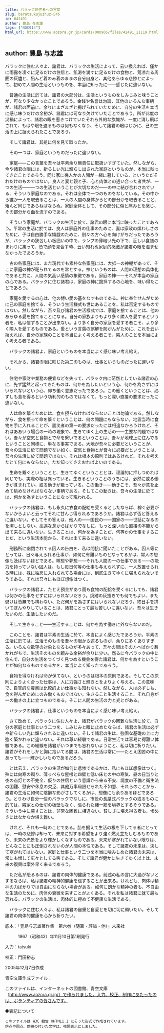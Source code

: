 ```yaml
---
title: バラック居住者への言葉
slug: baratsukujuzhuz-54b
id: 042491
author: 豊島 与志雄
tags: ["NDC914"]
html_url: https://www.aozora.gr.jp/cards/000906/files/42491_21119.html
---
```


## author: 豊島 与志雄

バラックに住む人々よ、諸君は、バラックの生活によって、云い換えれば、僅かに雨露を凌ぐに足るだけの住居と、飢渇を満すに足るだけの食物と、荒凉たる周囲の灰燼と、殆んど着のみ着のままの自分自身と、其他あらゆる悲惨とによって、初めて人間の生活というものを、本当に知ったに――感じたに違いない。

　普通の生活に於ては、諸君の大部分は、生活というものをしみじみと味うことが、可なり少なかったことであろう。金銭や名誉は勿論、其他のいろんな事柄が、諸君の面前に、余りにまざまざと掲げられていたために、自分の生活を本当に感じ味うだけの余裕が、諸君には可なり欠けていたことであろう。所が此度の災禍によって、諸君の眼を惹きつけていたそれら外的な旗幟が、一度に消し飛ばされて、もはや眼を遮るものは何もなくなり、そして諸君の眼はじかに、己の生活の上に据えられたことであろう。

　そして諸君は、其処に何を見て取ったか。

　その一つは、家庭というものだったに違いない。

　家庭――この言葉を吾々は平素余り無責任に取扱いすぎていた。然しながら、今や諸君の眼には、新らしい光に輝らし出された家庭というものが、本当に映ってきたことであろう。同じ家に幾人かの人間が一緒に暮している、というただそれだけのものではない。良人と妻と親と子、心と肉体との通い合った者共が、一つの生活――一つの生活ということが大切なのだ――の中に結び合わされている、そういう家庭なのである。それは全体で一つのものをなしている。その中から誰か一人を取去ることは、一人の人間の身体からどの部分かを取去ることと、殆んど同じであらねばならぬ。家庭全体として、その部分に傷と痛みとを感じ、その部分から血を流すのである。

　そういう家庭が、バラックの生活に於て、諸君の眼に本当に映ったことであろう。平常の生活に於ては、良人は家庭外の仕事のために、妻は家政の煩わしさのために、子は自由勝手な嬉戯のために、別々の方へ心を向けがちだったであろうが、バラックの狭苦しい板囲いの中で、ランプの薄暗い光の下で、乏しい食膳のまわりに集って、皆で顔を見合す時、云い知れぬ家庭的感激が諸君の眼を湿ませなかったであろうか。

　古の各家庭には、また現代でも素朴な各家庭には、大抵一の神棚があって、そこに家庭の神が祀られてるのを常とする。神というものは、人間の理想の具体化であると共に、人間の気高い感情の象徴である。家庭の神――それが本当の家庭の心である。バラックに住む諸君は、家庭の神に跪拝するの心地を、味い得たことであろう。

　家庭を愛するの心は、他の博い愛の基をなすものである。神に奉仕せんがために己の家庭を捨てる、そういう生活様式も世にあることを、私は否定するものではない。然しながら、吾々及び諸君の生活様式では、家庭を捨てることは、他のあらゆる愛を捨てることになる。自分の家族よりもより多く隣人を愛するという者を、私は信ずることが出来ない。より多く自分の家庭を愛する者こそ、より多く隣人を愛するものである。愛という言葉の誤解を防がんがために、これを云い換えれば、自分の家族のことを本当によく考える者こそ、隣人のことを本当によく考える者である。

　バラックの諸君よ、家庭というものを本当によく感じ味い考え給え。

　それから、諸君の眼に映じた第二のものは、仕事というものだったに違いない。

　住宅や家財や業務の便宜などを失って、バラック内に茫然としている諸君の心に、先ず猛然と起ってきたものは、何かを為したいという心、何かを為さずにはいられないという心、即ち働く意志だったであろう。この働くということは、必ずしも食を得るという功利的のものではなくて、もっと深い直接の要求だったに違いない。

　人は命を繋ぐためには、食を摂らなければならないことは勿論である。然しながら、食を摂って命を繋ぐということは、何の問題にもならない。地震当時に食物を手に入れることが、罷災者の第一の要求だったには相違なかろうけれど、それはああいう場合の一時の現象で、生きてゆく上の生活の――主要な問題ではない。吾々が空気と食物とで命を繋いでるということは、吾々が地球上に住んでるということと同様に、単なる事実である。大地が吾々に必要だということが、吾々の生活に於て問題でない如く、空気と食物とが吾々に必要だということは、吾々の生活に於て問題ではない。それは根本の原則ではあるけれど、それを考えたとて何にもならない。ただ知ってさえおればよいのである。

　生命を繋ぐということと、生きてゆくということとは、理論的に押しつめれば同じでも、実際の相は異っている。生きるということのうちには、必然に或る働きが含まれてい、或る動きが籠っている。この働き――動きこそ、吾々が意を止めて眺めなければならない事柄である。そしてこの動きは、吾々の生活に於ては、何かを為すということになって現われる。

　バラックの諸君は、もし永久に衣食の配給を受くるとしたならば、稼ぐ必要がないからよいと云ってそれに甘んじ得られるであろうか。諸君は必ず否と答えるに違いない。そしてその答えは、他人の――国民の――国家の――世話になるのを潔しとしない、高邁な念からばかりでなしに、もっと深い而も直接の本能から出て来るに違いない。生きることは、何かを為すことだ、何等かの仕事をすることだ、という生活本能から、それは出て来るに違いない。

　刑務所に幽閉されてる囚人の告白を、私は間接に聞いたことがある。囚人等にとっては、日々与えられる仕事が、如何に有難いものとなってるかは、常人の想像も及ばないほどである。瞑想や夢想――それも人間の一の仕事である――の能力を持っていない囚人は、もし毎日何等の仕事も与えられずに、一人放置せられる時には、殊に独房に入れられてる場合には、到底生きてゆくに堪えられないそうである。それは吾々にもほぼ想像はつく。

　バラックの諸君よ、たとえ預金があり而も食物の配給を受くるにしても、諸君は何かの仕事をせずにはいられないだろう。焼跡の灰掻きでも何でもよい、また儲けは皆無でも構わない、ただ何かを為さずにはいられないだろう。終日手を拱いてぼんやりしていることは、諸君にとって最も苦しいに違いない。吾々は生きたいのだ、生活したいのだ。

　そして生きること――生活することは、何かを為す働きに外ならないのだ。

　このことを、諸君は平素の生活に於て、本当によく感じたであろうか。平素の生活に於ては、生活そのものを吾々の眼から遮るものが、余りに多くありすぎる。いろんな欲望の対象となるものが多々あって、吾々の眼はその方へばかり惹かれがちで、生活そのものを顧みる余裕が余りに少い。然るに今バラックの中に住んで、自分の生活をつくづく見つめる機会を得た諸君は、何かを為すということが如何なるものであるかを、本当によく知ったであろう。

　食物を得なければ命が保てない、というのは根本の原則である。そしてこの原則によりよく合った仕事は、人に力強さと輝きとをよりよく与える。この意味で、自覚的な農業は比較的よい仕事かも知れない。然しながら、人は必ずしも、食を得んがためにのみ働くものではない。生きること生活すること、それ自身が一の働きの上に立つものである。そこに人間の生活の力と光とがある。

　バラックの諸君よ、仕事というものを本当によく感じ味い考え給え。

　さて改めて、バラックに住む人々よ、諸君がバラックの困難な生活に於て、自分の家庭と仕事という二つを、しみじみと眼に止めたならば、諸君の生活は必ずや新らしい光に輝らされるに違いない。そして諸君の生は、強固な基礎の上に力強く築かれるに違いない。それは尊い経験である。日常生活では容易に得難い体験である。この経験を諸君がいつまでも忘れないようにと、私は切に祈りたい。諸君がそれをしかと胸に抱いてる間は、諸君の生活は常に――たとえ困苦の中にあっても――輝かしいものであるだろう。

　とは云え、バラックの生活が如何に悲惨であるかは、私にもほぼ想像はつく。殊には向寒の砌り、薄っぺらな屋根と四壁と低い床との中の寒気、昼の日当りと夜の点灯との不完全、仮りの住居という意識から来る不安、調度の不備と衛生法の困難、慰安や休息の欠乏、其他万事局限せられた不如意、それらのことから、諸君の生活に如何に陰欝な影がさしてくるかは、想像にも余りあるほどであろう。とりわけ自分一個のバラックでなしに、市設の長屋式バラックの或るものに於ては、隣家との仕切の板壁もなく、張られた縄一筋を境界とするそうである。そういう中に暮すことは、非常な困難に相違ない。貧しさに堪え得る者も、惨めさにはなかなか堪え難い。

　けれど、それも一時のことである。胎を据えて生活の根を下してる者にとっては、一時の悲惨は却って、未来に対する希望をより強く燃え立たしむるものであり、未来の光景をより輝かしくなすものである。未来が塞がれていない限りは、どんなことにも圧倒されないのが人間の本性である。そして諸君の未来は、決して塞がれてはいない。家庭と仕事という二つを本当に噛みしめた諸君の未来は、常にも増して広々としてる筈である。そして諸君が健かに生きてゆく以上は、未来の復興は案外早く来るであろう。

　ただ私が恐るるのは、諸君の肉体的健康である。前述の私の言に大過がないとするならば、私は諸君の精神的健康を信ずることが出来る。けれども、肉体は精神の力ばかりでは自由にならない場合がある。如何に朗かな精神の者も、不自由な生活のために、肉体の衰微を来すことがよくある。それを私は諸君に就て最も恐れる。バラックの生活は、肉体的に極めて不健康な生活である。

　バラックに住む人々よ、私は諸君の自重と自愛とを切に切に願いたい。そして諸君の肉体的健康を心から祈りたい。













底本：「豊島与志雄著作集　第六巻（随筆・評論・他）」未来社


　　　1967（昭和42）年11月10日第1刷発行

入力：tatsuki

校正：門田裕志

2005年12月7日作成

青空文庫作成ファイル：

このファイルは、インターネットの図書館、青空文庫（http://www.aozora.gr.jp/）で作られました。入力、校正、制作にあたったのは、ボランティアの皆さんです。











●表記について


	このファイルは W3C 勧告 XHTML1.1 にそった形式で作成されています。
	傍点や圏点、傍線の付いた文字は、強調表示にしました。